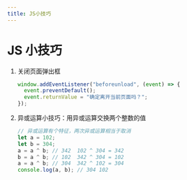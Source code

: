 ```yaml
---
title: JS小技巧
---
```


<!-- @import "[TOC]" {cmd="toc" depthFrom=1 depthTo=6 orderedList=false} -->

# JS 小技巧

1. 关闭页面弹出框

   ```js
   window.addEventListener("beforeunload", (event) => {
     event.preventDefault();
     event.returnValue = "确定离开当前页面吗？";
   });
   ```

2. 异或运算小技巧：用异或运算交换两个整数的值

   ```js
   // 异或运算有个特征，两次异或运算相当于取消
   let a = 102;
   let b = 304;
   a = a ^ b; // 342  102 ^ 304 = 342
   b = a ^ b; // 102  342 ^ 304 = 102
   a = a ^ b; // 304  342 ^ 102 = 304
   console.log(a, b); // 304 102
   ```
